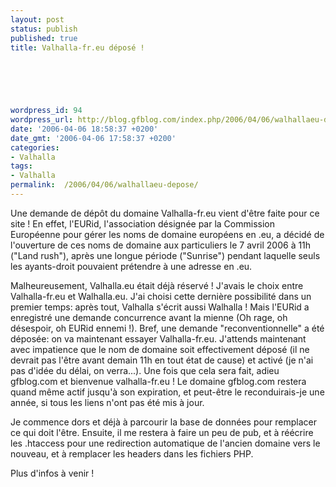 ```yaml
---
layout: post
status: publish
published: true
title: Valhalla-fr.eu déposé !

  
  



wordpress_id: 94
wordpress_url: http://blog.gfblog.com/index.php/2006/04/06/walhallaeu-depose/
date: '2006-04-06 18:58:37 +0200'
date_gmt: '2006-04-06 17:58:37 +0200'
categories:
- Valhalla
tags:
- Valhalla
permalink:  /2006/04/06/walhallaeu-depose/
---
```

<p>Une demande de dépôt du domaine Valhalla-fr.eu vient d'être faite pour ce site ! En effet, l'EURid, l'association désignée par la Commission Européenne pour gérer les noms de domaine européens en .eu, a décidé de l'ouverture de ces noms de domaine aux particuliers le 7 avril 2006 à 11h ("Land rush"), après une longue période ("Sunrise") pendant laquelle seuls les ayants-droit pouvaient prétendre à une adresse en .eu. </p>
<p>Malheureusement, Valhalla.eu était déjà réservé ! J'avais le choix entre Valhalla-fr.eu et Walhalla.eu. J'ai choisi cette dernière possibilité dans un premier temps: après tout, Valhalla s'écrit aussi Walhalla !  Mais l'EURid a enregistré une demande concurrence avant la mienne (Oh rage, oh désespoir, oh EURid ennemi !). Bref, une demande "reconventionnelle" a été déposée: on va maintenant essayer Valhalla-fr.eu. J'attends maintenant avec impatience que le nom de domaine soit effectivement déposé (il ne devrait pas l'être avant demain 11h en tout état de cause) et activé (je n'ai pas d'idée du délai, on verra...). Une fois que cela sera fait, adieu gfblog.com et bienvenue valhalla-fr.eu ! Le domaine gfblog.com restera quand même actif jusqu'à son expiration, et peut-être le reconduirais-je une année, si tous les liens n'ont pas été mis à jour.</p>
<p>Je commence dors et déjà à parcourir la base de données pour remplacer ce qui doit l'être. Ensuite, il me restera à faire un peu de pub, et à réécrire les .htaccess pour une redirection automatique de l'ancien domaine vers le nouveau, et à remplacer les headers dans les fichiers PHP.</p>
<p>Plus d'infos à venir !</p>

